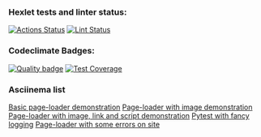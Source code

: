 ### Hexlet tests and linter status:
[![Actions Status](https://github.com/Data-Wan/python-project-lvl3/workflows/hexlet-check/badge.svg)](https://github.com/Data-Wan/python-project-lvl3/actions)
[![Lint Status](https://github.com/Data-Wan/python-project-lvl3/workflows/.github/workflows/linter-check.yml/badge.svg)](https://github.com/Data-Wan/python-project-lvl3/actions)
### Codeclimate Badges:
[![Quality badge](https://api.codeclimate.com/v1/badges/91918b0578ba5a6deeab/maintainability)](https://codeclimate.com/github/Data-Wan/python-project-lvl3/maintainability)
[![Test Coverage](https://api.codeclimate.com/v1/badges/91918b0578ba5a6deeab/test_coverage)](https://codeclimate.com/github/Data-Wan/python-project-lvl3/test_coverage)

### Asciinema list
[Basic page-loader demonstration](https://asciinema.org/a/DmuiWtaNS2iDkLoupRK6avzHL)
[Page-loader with image demonstration](https://asciinema.org/a/jdlQrRUxwLWsjyobLr6bah8GT)
[Page-loader with image, link and script demonstration](https://asciinema.org/a/9qYCMwbbmCieJuUjs0tqoFPCV)
[Pytest with fancy logging](https://asciinema.org/a/98KihSf41JkKXo9JPqI30CIPP)
[Page-loader with some errors on site](https://asciinema.org/a/eLZ7wvG2hTV3xRehzLGcohcBz)